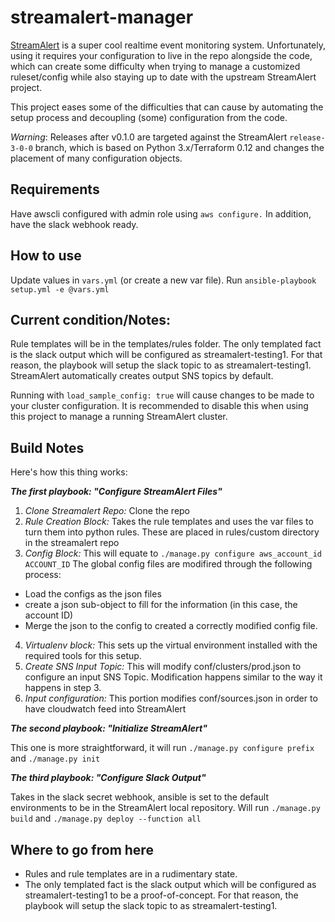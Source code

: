 # streamalert-manager

[StreamAlert](https://github.com/airbnb/streamalert) is a super cool realtime event monitoring system. Unfortunately, using it requires your configuration to live in the repo alongside the code, which can create some difficulty when trying to manage a customized ruleset/config while also staying up to date with the upstream StreamAlert project.

This project eases some of the difficulties that can cause by automating the setup process and decoupling (some) configuration from the code.

*Warning*: Releases after v0.1.0 are targeted against the StreamAlert `release-3-0-0` branch, which is based on Python 3.x/Terraform 0.12 and changes the placement of many configuration objects.

## Requirements

Have awscli configured with admin role using `aws configure.` In addition, have the slack webhook ready.

## How to use

Update values in `vars.yml` (or create a new var file). Run ```ansible-playbook setup.yml -e @vars.yml```

## Current condition/Notes:

Rule templates will be in the templates/rules folder. The only templated fact is the slack output which will be configured as streamalert-testing1. For that reason, the playbook will setup the slack topic to as streamalert-testing1. StreamAlert automatically creates output SNS topics by default.

Running with `load_sample_config: true` will cause changes to be made to your cluster configuration. It is recommended to disable this when using this project to manage a running StreamAlert cluster.

## Build Notes

Here's how this thing works:

__*The first playbook: "Configure StreamAlert Files"*__
1. *Clone Streamalert Repo:* Clone the repo
2. *Rule Creation Block:* Takes the rule templates and uses the var files to turn them into python rules. These are placed in rules/custom directory in the streamalert repo
3. *Config Block:* This will equate to ```./manage.py configure aws_account_id ACCOUNT_ID``` The global config files are modifired through the following process:
- Load the configs as the json files
- create a json sub-object to fill for the information (in this case, the account ID)
- Merge the json to the config to created a correctly modified config file.
4. *Virtualenv block:* This sets up the virtual environment installed with the required tools for this setup.
5. *Create SNS Input Topic:* This will modify conf/clusters/prod.json to configure an input SNS Topic. Modification happens similar to the way it happens in step 3.
6. *Input configuration:* This portion modifies conf/sources.json in order to have cloudwatch feed into StreamAlert

__*The second playbook: "Initialize StreamAlert"*__

This one is more straightforward, it will run ```./manage.py configure prefix``` and ```./manage.py init```

__*The third playbook: "Configure Slack Output"*__

Takes in the slack secret webhook, ansible is set to the default environments to be in the StreamAlert local repository. Will run ```./manage.py build``` and ```./manage.py deploy --function all```

## Where to go from here
- Rules and rule templates are in a rudimentary state.
- The only templated fact is the slack output which will be configured as streamalert-testing1 to be a proof-of-concept. For that reason, the playbook will setup the slack topic to as streamalert-testing1.
